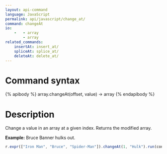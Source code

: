 ```yaml
---
layout: api-command
language: JavaScript
permalink: api/javascript/change_at/
command: changeAt
io:
    -   - array
        - array
related_commands:
    insertAt: insert_at/
    spliceAt: splice_at/
    deleteAt: delete_at/
---
```


# Command syntax #

{% apibody %}
array.changeAt(offset, value) &rarr; array
{% endapibody %}

# Description #

Change a value in an array at a given index. Returns the modified array.

__Example:__ Bruce Banner hulks out.

```js
r.expr(["Iron Man", "Bruce", "Spider-Man"]).changeAt(1, "Hulk").run(conn, callback)
```
